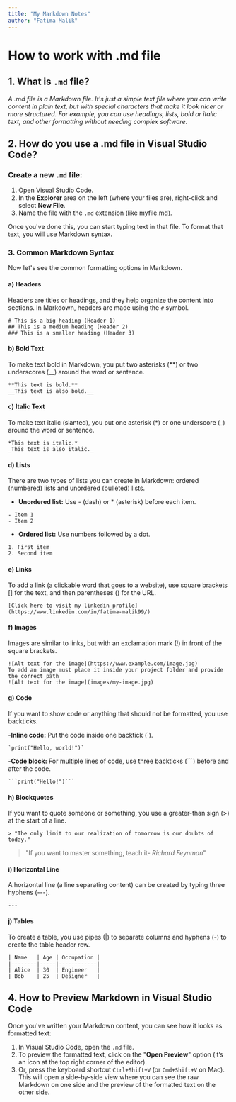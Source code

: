 ```yaml
---
title: "My Markdown Notes"
author: "Fatima Malik"
---
```

# How to work with .md file
## 1. What is `.md` file?
*A .md file is a Markdown file. It's just a simple text file where you can write content in plain text, but with special characters that make it look nicer or more structured. For example, you can use headings, lists, bold or italic text, and other formatting without needing complex software.*

## 2. How do you use a .md file in Visual Studio Code?
### Create a new ```.md``` file:
1. Open Visual Studio Code.
2. In the __Explorer__ area on the left (where your files are), right-click and select __New File__.
3. Name the file with the ```.md``` extension (like myfile.md).

Once you've done this, you can start typing text in that file. To format that text, you will use Markdown syntax.
### 3. Common Markdown Syntax
Now let's see the common formatting options in Markdown.

#### a) Headers
Headers are titles or headings, and they help organize the content into sections. In Markdown, headers are made using the ```#``` symbol.

```
# This is a big heading (Header 1)
## This is a medium heading (Header 2)
### This is a smaller heading (Header 3)
```
#### b) Bold Text
To make text bold in Markdown, you put two asterisks (**) or two underscores (__) around the word or sentence.
```
**This text is bold.**
__This text is also bold.__
```
#### c) Italic Text
To make text italic (slanted), you put one asterisk (*) or one underscore (_) around the word or sentence.
``` 
*This text is italic.*
_This text is also italic._
```
#### d) Lists
There are two types of lists you can create in Markdown: ordered (numbered) lists and unordered (bulleted) lists.

- **Unordered list:** Use - (dash) or * (asterisk) before each item.
```
- Item 1
- Item 2
```
- **Ordered list:** Use numbers followed by a dot. 
```
1. First item
2. Second item
```
#### e) Links
To add a link (a clickable word that goes to a website), use square brackets [] for the text, and then parentheses () for the URL.
```
[Click here to visit my linkedin profile](https://www.linkedin.com/in/fatima-malik99/)
```
#### f) Images
Images are similar to links, but with an exclamation mark (!) in front of the square brackets.
```
![Alt text for the image](https://www.example.com/image.jpg)
To add an image must place it inside your project folder and provide the correct path
![Alt text for the image](images/my-image.jpg)
```
#### g) Code
If you want to show code or anything that should not be formatted, you use backticks.

-**Inline code:** Put the code inside one backtick (`).
```
`print("Hello, world!")`
```
-**Code block:** For multiple lines of code, use three backticks (```) before and after the code.
```
```print("Hello!")```
```
#### h) Blockquotes
If you want to quote someone or something, you use a greater-than sign (>) at the start of a line.
```
> "The only limit to our realization of tomorrow is our doubts of today."
```
> "If you want to master something, teach it- *Richard Feynman*"
#### i) Horizontal Line
A horizontal line (a line separating content) can be created by typing three hyphens (---).
```
---
```
#### j) Tables
To create a table, you use pipes (|) to separate columns and hyphens (-) to create the table header row.
```
| Name   | Age | Occupation |
|--------|-----|------------|
| Alice  | 30  | Engineer   |
| Bob    | 25  | Designer   |
```
## 4. How to Preview Markdown in Visual Studio Code
Once you've written your Markdown content, you can see how it looks as formatted text:

1. In Visual Studio Code, open the `.md` file.
2. To preview the formatted text, click on the "**Open Preview**" option (it’s an icon at the top right corner of the editor).
3. Or, press the keyboard shortcut `Ctrl+Shift+V` (or `Cmd+Shift+V` on Mac).
This will open a side-by-side view where you can see the raw Markdown on one side and the preview of the formatted text on the other side.